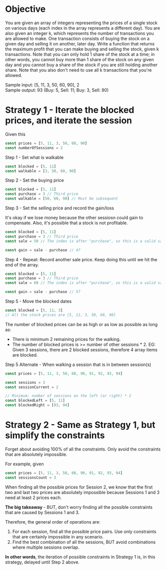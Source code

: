 # Objective

You are given an array of integers representing the prices of a single stock on various days (each index in the array represents a different day). You are also given an integer k, which represents the number of transactions you are allowed to make. One transaction consists of buying the stock on a given day and selling it on another, later day. Write a function that returns the maximum profit that you can make buying and selling the stock, given k transactions. Note that you can only hold 1 share of the stock at a time; in other words, you cannot buy more than 1 share of the stock on any given day and you cannot buy a share of the stock if you are still holding another share. Note that you also don't need to use all k transactions that you're allowed.

Sample input: [5, 11, 3, 50, 60, 90], 2
<br/>Sample output: 93 (Buy: 5, Sell: 11; Buy: 3, Sell: 90)

# Strategy 1 - Iterate the blocked prices, and iterate the session

Given this
```javascript
const prices = [5, 11, 3, 50, 60, 90]
const numberOfSessions = 2
```

Step 1 - Set what is walkable
```javascript
const blocked = [5, 11]
const walkable = [3, 50, 60, 90]
```

Step 2 - Set the buying price
```javascript
const blocked = [5, 11]
const purchase = 3 // Third price
const walkable = [50, 60, 90] // Must be subsequent
```

Step 3 - Set the selling price and record the gain/loss

It's okay if we lose money because the other sessiosn could gain to compensate. Also, it's possible that a stock is not profitable.

```javascript
const blocked = [5, 11]
const purchase = 3 // Third price
const sale = 50 // The index is after "purchase", so this is a valid sale.

const gain = sale - purchase // 47
```

Step 4 - Repeat: Record another sale price. Keep doing this until we hit the end of the array.

```javascript
const blocked = [5, 11]
const purchase = 3 // Third price
const sale = 60 // The index is after "purchase", so this is a valid sale.

const gain = sale - purchase // 57
```

Step 5 - Move the blocked dates

```javascript
const blocked = [5, 11, 3]
// All the stock prices are [5, 11, 3, 50, 60, 90]
```

The number of blocked prices can be as high or as low as possible as long as:
* There is minimum 2 remaining prices for the walking.
* The number of blocked prices is >= number of other sessions * 2. EG: Given 3 sessions, there are 2 blocked sessions, therefore 4 array items are blocked.

Step 5 Alternate - When walking a session that is in between session(s)

```javascript
const prices = [5, 11, 3, 50, 60, 90, 91, 92, 93, 94]

const sessions = 3
const sessionCurrent = 2

// Minimum: number of sessions on the left (or right) * 2
const blockedLeft = [5, 11]
const blockedRight = [93, 94]
```

# Strategy 2 - Same as Strategy 1, but simplify the constraints

Forget about avoiding 100% of all the constraints. Only avoid the constraints that are absolutely impossible.

For example, given
```javascript
const prices = [5, 11, 3, 50, 60, 90, 91, 92, 93, 94]
const sessionsCount = 3
```

When finding all the possible prices for Session 2, we know that the first two and last two prices are absolutely impossible because Sessions 1 and 3 need at least 2 prices each.

**The big takeaway** - BUT, don't worry finding all the possible constraints that are caused by Sessions 1 and 3.

Therefore, the general order of operations are:
1. For each session, find all the possible price pairs. Use only constraints that are certainly impossible in any scenario.
2. Find the best combination of all the sessions, BUT avoid combinations where multiple sessions overlap.

**In other words**, the iteration of possible constraints in Strategy 1 is, in this strategy, delayed until Step 2 above.
